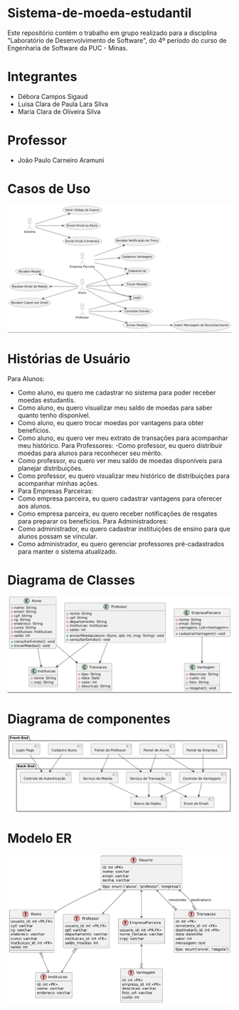 # Sistema-de-moeda-estudantil
Este repositório contém o trabalho em grupo realizado para a disciplina "Laboratório de Desenvolvimento de Software", do 4º período do curso de Engenharia de Software da PUC - Minas.

# Integrantes
- Débora Campos Sigaud
- Luisa Clara de Paula Lara Silva
- Maria Clara de Oliveira Silva

# Professor
- João Paulo Carneiro Aramuni

# Casos de Uso
  <img src="https://github.com/luisaassilva/Sistema-de-moeda-estudantil/blob/main/diagramas/casos_uso.jpeg" alt="Casos de Uso">


# Histórias de Usuário
 Para Alunos:
- Como aluno, eu quero me cadastrar no sistema para poder receber moedas estudantis.
- Como aluno, eu quero visualizar meu saldo de moedas para saber quanto tenho disponível.
- Como aluno, eu quero trocar moedas por vantagens para obter benefícios.
- Como aluno, eu quero ver meu extrato de transações para acompanhar meu histórico.
 Para Professores:
-Como professor, eu quero distribuir moedas para alunos para reconhecer seu mérito.
- Como professor, eu quero ver meu saldo de moedas disponíveis para planejar distribuições.
- Como professor, eu quero visualizar meu histórico de distribuições para acompanhar minhas ações.
- Para Empresas Parceiras:
- Como empresa parceira, eu quero cadastrar vantagens para oferecer aos alunos.
- Como empresa parceira, eu quero receber notificações de resgates para preparar os benefícios.
Para Administradores:
- Como administrador, eu quero cadastrar instituições de ensino para que alunos possam se vincular.
- Como administrador, eu quero gerenciar professores pré-cadastrados para manter o sistema atualizado.

# Diagrama de Classes
  <img src="https://github.com/luisaassilva/Sistema-de-moeda-estudantil/blob/main/diagramas/diagrama_classes.jpeg" alt="Diagrama de Classes">

# Diagrama de componentes
  <img src="https://github.com/luisaassilva/Sistema-de-moeda-estudantil/blob/main/diagramas/diagrama_componentes.jpeg" alt="Diagrama de Classes">

# Modelo ER
  <img src="https://github.com/luisaassilva/Sistema-de-moeda-estudantil/blob/main/diagramas/ModeloER.png" alt="Diagrama de Classes">

